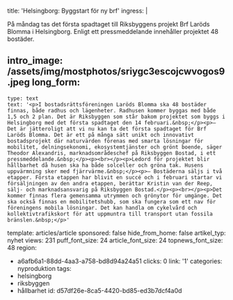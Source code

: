 title: 'Helsingborg: Byggstart för ny brf'
ingress: |
  <p>På måndag tas det första spadtaget till Riksbyggens projekt Brf Laröds Blomma i Helsingborg. Enligt ett pressmeddelande innehåller projektet 48 bostäder.
  </p>
  
intro_image: /assets/img/mostphotos/sriygc3escojcwvogos9.jpeg
long_form:
  -
    type: text
    text: '<p>I bostadsrättsföreningen Laröds Blomma ska 48 bostäder finnas, både radhus och lägenheter. Radhusen kommer byggas med både 1,5 och 2 plan. Det är Riksbyggen som står bakom projektet som byggs i Helsingborg med det första spadtaget den 14 februari.&nbsp;</p><p>– Det är jätteroligt att vi nu kan ta det första spadtaget för Brf Laröds Blomma. Det är ett på många sätt unikt och innovativt bostadsprojekt där naturvärden förenas med smarta lösningar för mobilitet, delningsekonomi, ekosystemtjänster och grönt boende, säger Theodor Alexandris, marknadsområdeschef på Riksbyggen Bostad, i ett pressmeddelande.&nbsp;</p><p><br></p><p>Ledord för projektet blir hållbarhet då husen ska ha både solceller och gröna tak. Husens uppvärmning sker med fjärrvärme.&nbsp;</p><p>– Bostäderna säljs i två etapper. Första etappen har blivit en succé och i februari startar vi försäljningen av den andra etappen, berättar Kristin van der Reep, sälj- och marknadsansvarig på Riksbyggen Bostad.</p><p><br></p><p>Det kommer finnas flera gemensamma utrymmen och grönytor för umgänge. Det ska också finnas en mobilitetshubb, som ska fungera som ett nav för föreningens mobila lösningar. Det kan handla om cykelvård och kollektivtrafikskort för att uppmuntra till transport utan fossila bränslen.&nbsp;</p>'
template: articles/article
sponsored: false
hide_from_home: false
artikel_typ: nyhet
views: 231
puff_font_size: 24
article_font_size: 24
topnews_font_size: 48
region:
  - a6afb6a1-88dd-4aa3-a758-bd8d94a24a51
clicks: 0
link: '1'
categories: nyproduktion
tags:
  - helsingborg
  - riksbyggen
  - hållbarhet
id: d57df26e-8ca5-4420-bd85-ed3b7dcf4a0d
